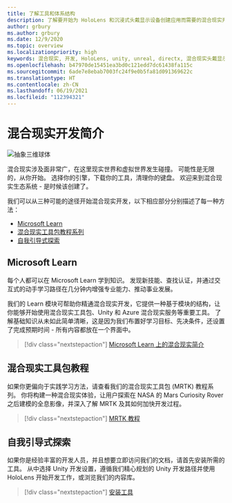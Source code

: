 ```yaml
---
title: 了解工具和体系结构
description: 了解要开始为 HoloLens 和沉浸式头戴显示设备创建应用而需要的混合现实开发工具。
author: grbury
ms.author: grbury
ms.date: 12/9/2020
ms.topic: overview
ms.localizationpriority: high
keywords: 混合现实, 开发, HoloLens, unity, unreal, directx, 混合现实头戴显示设备, windows 混合现实头戴显示设备, 虚拟现实头戴显示设备, 什么是虚拟现实, 什么是增强现实, 虚拟现实开发, 增强现实开发
ms.openlocfilehash: b47970de15451ea3bd0c121edd7dc61438fa115c
ms.sourcegitcommit: 6ade7e8ebab7003fc24f9e0b5fa81d091369622c
ms.translationtype: HT
ms.contentlocale: zh-CN
ms.lasthandoff: 06/19/2021
ms.locfileid: "112394321"
---
```

# <a name="introduction-to-mixed-reality-development"></a>混合现实开发简介

![抽象三维球体](images/development-hero-image.png)

混合现实涉及面非常广，在这里现实世界和虚拟世界发生碰撞。 可能性是无限的，从你开始。 选择你的引擎，下载你的工具，清理你的键盘。 欢迎来到混合现实生态系统 - 是时候该创建了。

我们可以从三种可能的途径开始混合现实开发，以下相应部分分别描述了每一种方法：
* [Microsoft Learn](#microsoft-learn)
* [混合现实工具包教程系列](#mixed-reality-toolkit-tutorials)
* [自我引导式探索](#self-guided-exploration)

## <a name="microsoft-learn"></a>Microsoft Learn

每个人都可以在 Microsoft Learn 学到知识。 发现新技能、查找认证，并通过交互式的动手学习路径在几分钟内增强专业能力、推动事业发展。

我们的 Learn 模块可帮助你精通混合现实开发，它提供一种基于模块的结构，让你能够开始使用混合现实工具包、Unity 和 Azure 混合现实服务等重要工具。 了解基础知识从未如此简单清晰，这是因为我们布置好学习目标、先决条件，还设置了完成预期时间 - 所有内容都放在一个界面中。

> [!div class="nextstepaction"]
> [Microsoft Learn 上的混合现实简介](/learn/modules/intro-to-mixed-reality)

## <a name="mixed-reality-toolkit-tutorials"></a>混合现实工具包教程

如果你更偏向于实践学习方法，请查看我们的混合现实工具包 (MRTK) 教程系列。 你将构建一种混合现实体验，让用户探索在 NASA 的 Mars Curiosity Rover 之后建模的全息影像，并深入了解 MRTK 及其如何加快开发过程。

> [!div class="nextstepaction"]
> [MRTK 教程](unity/tutorials/mr-learning-base-01.md)

## <a name="self-guided-exploration"></a>自我引导式探索

如果你是经验丰富的开发人员，并且想要立即访问我们的文档，请首先安装所需的工具。 从中选择 Unity 开发设置，遵循我们精心规划的 Unity 开发路径并使用 HoloLens 开始开发工作，或浏览我们的内容库。

> [!div class="nextstepaction"]
> [安装工具](install-the-tools.md)

